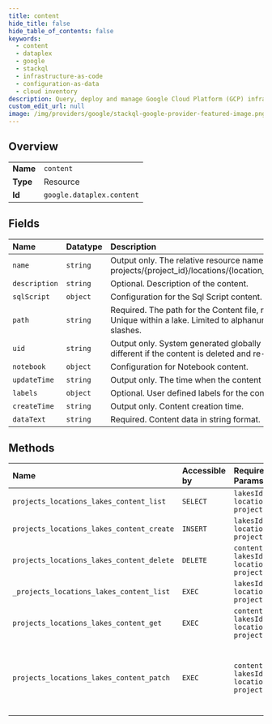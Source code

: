 ```yaml
---
title: content
hide_title: false
hide_table_of_contents: false
keywords:
  - content
  - dataplex
  - google    
  - stackql
  - infrastructure-as-code
  - configuration-as-data
  - cloud inventory
description: Query, deploy and manage Google Cloud Platform (GCP) infrastructure and resources using SQL
custom_edit_url: null
image: /img/providers/google/stackql-google-provider-featured-image.png
---
```

  
    

## Overview
<table><tbody>
<tr><td><b>Name</b></td><td><code>content</code></td></tr>
<tr><td><b>Type</b></td><td>Resource</td></tr>
<tr><td><b>Id</b></td><td><code>google.dataplex.content</code></td></tr>
</tbody></table>

## Fields
| Name | Datatype | Description |
|:-----|:---------|:------------|
| `name` | `string` | Output only. The relative resource name of the content, of the form: projects/&#123;project_id&#125;/locations/&#123;location_id&#125;/lakes/&#123;lake_id&#125;/content/&#123;content_id&#125; |
| `description` | `string` | Optional. Description of the content. |
| `sqlScript` | `object` | Configuration for the Sql Script content. |
| `path` | `string` | Required. The path for the Content file, represented as directory structure. Unique within a lake. Limited to alphanumerics, hyphens, underscores, dots and slashes. |
| `uid` | `string` | Output only. System generated globally unique ID for the content. This ID will be different if the content is deleted and re-created with the same name. |
| `notebook` | `object` | Configuration for Notebook content. |
| `updateTime` | `string` | Output only. The time when the content was last updated. |
| `labels` | `object` | Optional. User defined labels for the content. |
| `createTime` | `string` | Output only. Content creation time. |
| `dataText` | `string` | Required. Content data in string format. |
## Methods
| Name | Accessible by | Required Params | Description |
|:-----|:--------------|:----------------|:------------|
| `projects_locations_lakes_content_list` | `SELECT` | `lakesId, locationsId, projectsId` | List content. |
| `projects_locations_lakes_content_create` | `INSERT` | `lakesId, locationsId, projectsId` | Create a content. |
| `projects_locations_lakes_content_delete` | `DELETE` | `contentId, lakesId, locationsId, projectsId` | Delete a content. |
| `_projects_locations_lakes_content_list` | `EXEC` | `lakesId, locationsId, projectsId` | List content. |
| `projects_locations_lakes_content_get` | `EXEC` | `contentId, lakesId, locationsId, projectsId` | Get a content resource. |
| `projects_locations_lakes_content_patch` | `EXEC` | `contentId, lakesId, locationsId, projectsId` | Update a content. Only supports full resource update. |
